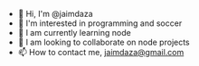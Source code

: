- 👋 Hi, I'm @jaimdaza
- 👀 I'm interested in programming and soccer
- 🌱 I am currently learning node
- 💞️ I am looking to collaborate on node projects
- 📫 How to contact me, jaimdaza@gmail.com

<!---
jaimdaza/jaimdaza is a ✨ special ✨ repository because its `README.md` (this file) appears on your GitHub profile.
You can click the Preview link to take a look at your changes.
--->
